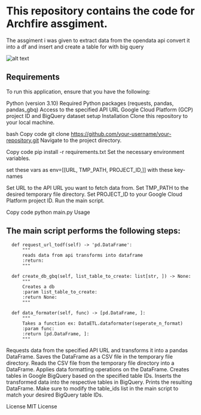 
# This repository contains the code for Archfire assgiment.

The assgiment i was given to extract data from the opendata api convert it into a df and insert and create a table for with big query

![alt text](https://github.com/DuckyDispenser/arch_fire_data_etl_assgiment/blob/main/nyc-fire-dispatcher-export.png=?raw=true)
## Requirements
To run this application, ensure that you have the following:

Python (version 3.10)
Required Python packages (requests, pandas, pandas_gbq)
Access to the specified API URL
Google Cloud Platform (GCP) project ID and BigQuery dataset setup
Installation
Clone this repository to your local machine.

bash
Copy code
git clone https://github.com/your-username/your-repository.git
Navigate to the project directory.

Copy code
pip install -r requirements.txt
Set the necessary environment variables.

set these vars as env=[[URL, TMP_PATH, PROJECT_ID,]]
with these key-names 

Set URL to the API URL you want to fetch data from.
Set TMP_PATH to the desired temporary file directory.
Set PROJECT_ID to your Google Cloud Platform project ID.
Run the main script.

Copy code
python main.py
Usage

## The main script performs the following steps:

```
  def request_url_todf(self) -> 'pd.DataFrame':
      """
      reads data from api transforms into dataframe
      :return:
      """

  def create_db_gbq(self, list_table_to_create: list[str, ]) -> None:
      """
      Creates a db
      :param list_table_to_create:
      :return None:
      """

  def data_formater(self, func) -> [pd.DataFrame, ]:
      """
      Takes a function ex: DataETL.dataformater(seperate_n_format)
      :param func:
      :return [pd.DataFrame, ]:
      """
```
Requests data from the specified API URL and transforms it into a pandas DataFrame.
Saves the DataFrame as a CSV file in the temporary file directory.
Reads the CSV file from the temporary file directory into a DataFrame.
Applies data formatting operations on the DataFrame.
Creates tables in Google BigQuery based on the specified table IDs.
Inserts the transformed data into the respective tables in BigQuery.
Prints the resulting DataFrame.
Make sure to modify the table_ids list in the main script to match your desired BigQuery table IDs.

License
MIT License
